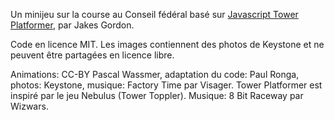Un minijeu sur la course au Conseil fédéral basé sur [Javascript Tower Platformer](https://github.com/jakesgordon/javascript-tower-platformer), par Jakes Gordon.

Code en licence MIT. Les images contiennent des photos de Keystone et ne peuvent être partagées en licence libre.

Animations: CC-BY Pascal Wassmer, adaptation du code: Paul Ronga, photos: Keystone, musique: Factory Time par Visager.  Tower Platformer est inspiré par le jeu Nebulus (Tower Toppler). Musique: 8 Bit Raceway par Wizwars.
